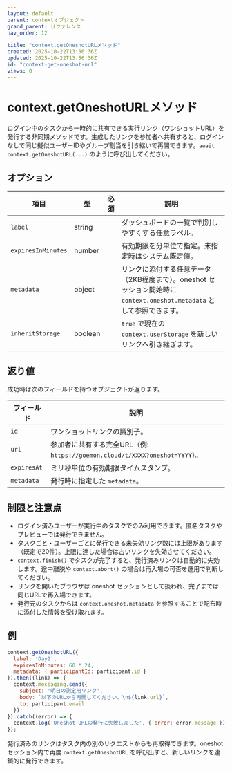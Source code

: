 ```yaml
---
layout: default
parent: contextオブジェクト
grand_parent: リファレンス
nav_order: 12

title: "context.getOneshotURLメソッド"
created: 2025-10-22T13:56:36Z
updated: 2025-10-22T13:56:36Z
id: "context-get-oneshot-url"
views: 0
---
```


# context.getOneshotURLメソッド

ログイン中のタスクから一時的に共有できる実行リンク（ワンショットURL）を発行する非同期メソッドです。生成したリンクを参加者へ共有すると、ログインなしで同じ擬似ユーザーIDやグループ割当を引き継いで再開できます。`await context.getOneshotURL(...)` のように呼び出してください。

## オプション

| 項目 | 型 | 必須 | 説明 |
| --- | --- | --- | --- |
| `label` | string |  | ダッシュボードの一覧で判別しやすくする任意ラベル。 |
| `expiresInMinutes` | number |  | 有効期限を分単位で指定。未指定時はシステム既定値。 |
| `metadata` | object |  | リンクに添付する任意データ（2KB程度まで）。oneshot セッション開始時に `context.oneshot.metadata` として参照できます。 |
| `inheritStorage` | boolean |  | `true` で現在の `context.userStorage` を新しいリンクへ引き継ぎます。 |

## 返り値

成功時は次のフィールドを持つオブジェクトが返ります。

| フィールド | 説明 |
| --- | --- |
| `id` | ワンショットリンクの識別子。 |
| `url` | 参加者に共有する完全URL（例: `https://goemon.cloud/t/XXXX?oneshot=YYYY`）。 |
| `expiresAt` | ミリ秒単位の有効期限タイムスタンプ。 |
| `metadata` | 発行時に指定した `metadata`。 |

## 制限と注意点

- ログイン済みユーザーが実行中のタスクでのみ利用できます。匿名タスクやプレビューでは発行できません。
- タスクごと・ユーザーごとに発行できる未失効リンク数には上限があります（既定で20件）。上限に達した場合は古いリンクを失効させてください。
- `context.finish()` でタスクが完了すると、発行済みリンクは自動的に失効します。途中離脱や `context.abort()` の場合は再入場の可否を運用で判断してください。
- リンクを開いたブラウザは oneshot セッションとして扱われ、完了までは同じURLで再入場できます。
- 発行元のタスクからは `context.oneshot.metadata` を参照することで配布時に添付した情報を受け取れます。

## 例

```javascript
context.getOneshotURL({
  label: 'Day2',
  expiresInMinutes: 60 * 24,
  metadata: { participantId: participant.id }
}).then((link) => {
  context.messaging.send({
    subject: '明日の測定用リンク',
    body: `以下のURLから再開してください。\n${link.url}`,
    to: participant.email
  });
}).catch((error) => {
  context.log('Oneshot URLの発行に失敗しました', { error: error.message });
});
```

発行済みのリンクはタスク内の別のリクエストからも再取得できます。oneshot セッション内で再度 `context.getOneshotURL` を呼び出すと、新しいリンクを連鎖的に発行できます。
